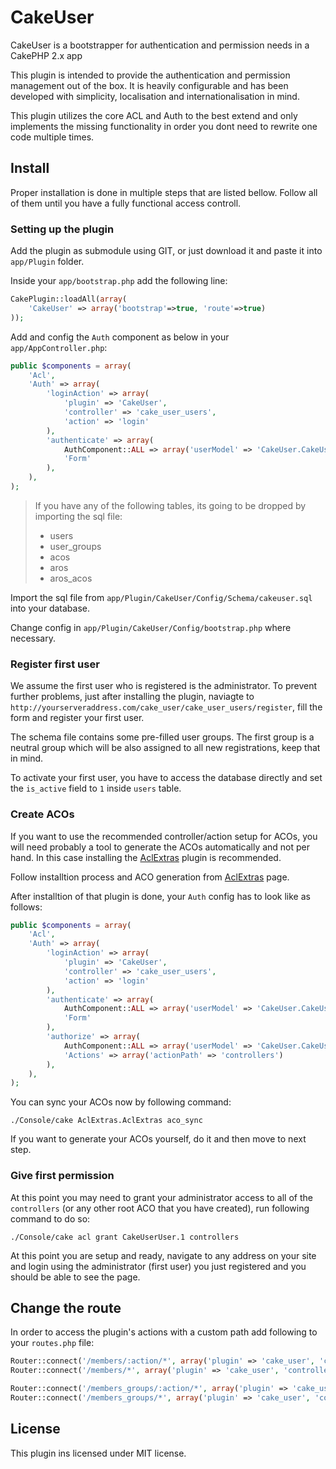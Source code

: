 CakeUser
========
CakeUser is a bootstrapper for authentication and permission needs in a CakePHP 2.x app

This plugin is intended to provide the authentication and permission management out of the box. It is heavily configurable and has been developed with simplicity, localisation and internationalisation in mind.

This plugin utilizes the core ACL and Auth to the best extend and only implements the missing functionality in order you dont need to rewrite one code multiple times.

## Install
Proper installation is done in multiple steps that are listed bellow. Follow all of them until you have a fully functional access controll.

### Setting up the plugin
Add the plugin as submodule using GIT, or just download it and paste it into ```app/Plugin``` folder.

Inside your ```app/bootstrap.php``` add the following line:

```php
CakePlugin::loadAll(array(
    'CakeUser' => array('bootstrap'=>true, 'route'=>true)
));
```

Add and config the ```Auth``` component as below in your ```app/AppController.php```:
```php
public $components = array(
	'Acl',
    'Auth' => array(
        'loginAction' => array(
            'plugin' => 'CakeUser',
            'controller' => 'cake_user_users',
            'action' => 'login'
        ),
        'authenticate' => array(
            AuthComponent::ALL => array('userModel' => 'CakeUser.CakeUserUser'),
            'Form'
        ),
    ),
);
```

> If you have any of the following tables, its going to be dropped by importing the sql file:
> - users
> - user_groups
> - acos
> - aros
> - aros_acos

Import the sql file from ```app/Plugin/CakeUser/Config/Schema/cakeuser.sql``` into your database.

Change config in ```app/Plugin/CakeUser/Config/bootstrap.php``` where necessary.

### Register first user
We assume the first user who is registered is the administrator. To prevent further problems, just after installing the plugin, naviagte to ```http://yourserveraddress.com/cake_user/cake_user_users/register```, fill the form and register your first user.

The schema file contains some pre-filled user groups. The first group is a neutral group which will be also assigned to all new registrations, keep that in mind.

To activate your first user, you have to access the database directly and set the ```is_active``` field to ```1``` inside ```users``` table.

### Create ACOs
If you want to use the recommended controller/action setup for ACOs, you will need probably a tool to generate the ACOs automatically and not per hand. In this case installing the [AclExtras](https://github.com/markstory/acl_extras/) plugin is recommended.

Follow installtion process and ACO generation from [AclExtras](https://github.com/markstory/acl_extras/) page.

After installtion of that plugin is done, your ```Auth``` config has to look like as follows:
```php
public $components = array(
	'Acl',
    'Auth' => array(
        'loginAction' => array(
            'plugin' => 'CakeUser',
            'controller' => 'cake_user_users',
            'action' => 'login'
        ),
        'authenticate' => array(
            AuthComponent::ALL => array('userModel' => 'CakeUser.CakeUserUser'),
            'Form'
        ),
        'authorize' => array(
            AuthComponent::ALL => array('userModel' => 'CakeUser.CakeUserUser'),
            'Actions' => array('actionPath' => 'controllers')
        ),
    ),
);
```
You can sync your ACOs now by following command:
```
./Console/cake AclExtras.AclExtras aco_sync
```

If you want to generate your ACOs yourself, do it and then move to next step.

### Give first permission
At this point you may need to grant your administrator access to all of the ```controllers``` (or any other root ACO that you have created), run following command to do so:
```
./Console/cake acl grant CakeUserUser.1 controllers
```

At this point you are setup and ready, navigate to any address on your site and login using the administrator (first user) you just registered and you should be able to see the page.

## Change the route
In order to access the plugin's actions with a custom path add following to your ```routes.php``` file:
```php
Router::connect('/members/:action/*', array('plugin' => 'cake_user', 'controller' => 'cake_user_users'));
Router::connect('/members/*', array('plugin' => 'cake_user', 'controller' => 'cake_user_users'));

Router::connect('/members_groups/:action/*', array('plugin' => 'cake_user', 'controller' => 'cake_user_user_groups'));
Router::connect('/members_groups/*', array('plugin' => 'cake_user', 'controller' => 'cake_user_user_groups'));
```

## License
This plugin ins licensed under MIT license.